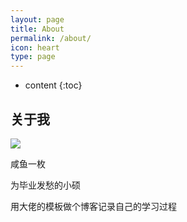 ```yaml
---
layout: page
title: About
permalink: /about/
icon: heart
type: page
---
```


* content
{:toc}

## 关于我

![](https://p2.ssl.qhimgs1.com/sdr/400__/t01a98b70eb9d5d3778.jpg)

咸鱼一枚

为毕业发愁的小硕

用大佬的模板做个博客记录自己的学习过程


